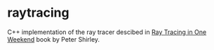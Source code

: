 # raytracing
C++ implementation of the ray tracer descibed in [Ray Tracing in One Weekend](https://raytracing.github.io/books/RayTracingInOneWeekend.html) book by Peter Shirley.
